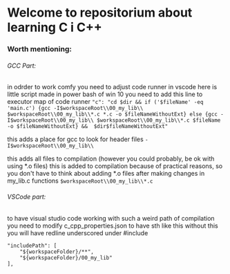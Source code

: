 # Welcome to repositorium about learning C i C++

### Worth mentioning:
###### GCC Part:
in odrder to work comfy you need to adjust code runner in vscode
here is little script made in power bash of win 10
you need to add this line to executor map of code runner
```"c": "cd $dir && if ('$fileName' -eq 'main.c') {gcc -I$workspaceRoot\\00_my_lib\\ $workspaceRoot\\00_my_lib\\*.c *.c -o $fileNameWithoutExt} else {gcc -I$workspaceRoot\\00_my_lib\\ $workspaceRoot\\00_my_lib\\*.c $fileName -o $fileNameWithoutExt} &&  $dir$fileNameWithoutExt"```

this adds a place for gcc to look for header files
```-I$workspaceRoot\\00_my_lib\\```

this adds all files to compilation (however you could probably, be ok with using *.o files)
this is added to compilation because of practical reasons, so you don't have to think about adding *.o files after making changes in my_lib.c functions
```$workspaceRoot\\00_my_lib\\*.c ```

###### VSCode part:
to have visual studio code working with such a weird path of compilation you need to modify c_cpp_properties.json to have sth like this
without this you will have redline underscored under #include
```
"includePath": [
    "${workspaceFolder}/**",
    "${workspaceFolder}/00_my_lib"
],
```